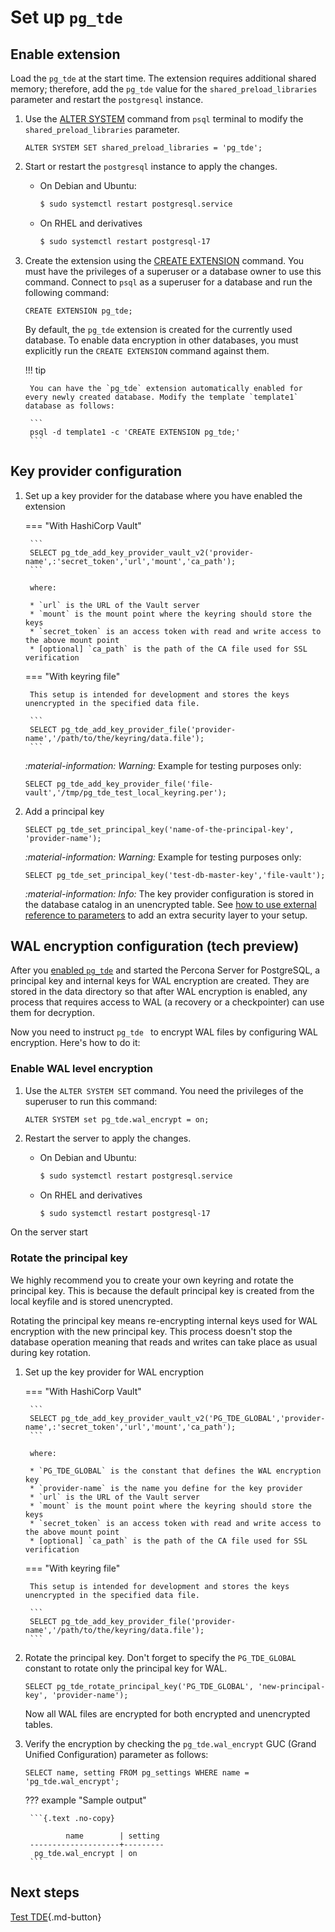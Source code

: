 # Set up `pg_tde`

## Enable extension

Load the `pg_tde` at the start time. The extension requires additional shared memory; therefore,  add the `pg_tde` value for the `shared_preload_libraries` parameter and restart the `postgresql` instance.

1. Use the [ALTER SYSTEM](https://www.postgresql.org/docs/current/sql-altersystem.html) command from `psql` terminal to modify the `shared_preload_libraries` parameter.

    ```
    ALTER SYSTEM SET shared_preload_libraries = 'pg_tde';
    ```

2. Start or restart the `postgresql` instance to apply the changes.

    * On Debian and Ubuntu:    

       ```{.bash data-prompt="$"}
       $ sudo systemctl restart postgresql.service
       ```
    
    * On RHEL and derivatives

       ```{.bash data-prompt="$"}
       $ sudo systemctl restart postgresql-17
       ```

3. Create the extension using the [CREATE EXTENSION](https://www.postgresql.org/docs/current/sql-createextension.html) command. You must have the privileges of a superuser or a database owner to use this command. Connect to `psql` as a superuser for a database and run the following command:

    ```
    CREATE EXTENSION pg_tde;
    ```
    
    By default, the `pg_tde` extension is created for the currently used database. To enable data encryption in other databases, you must explicitly run the `CREATE EXTENSION` command against them. 

    !!! tip

        You can have the `pg_tde` extension automatically enabled for every newly created database. Modify the template `template1` database as follows: 

        ```
        psql -d template1 -c 'CREATE EXTENSION pg_tde;'
        ```

## Key provider configuration

1. Set up a key provider for the database where you have enabled the extension

    === "With HashiCorp Vault"

        ```
        SELECT pg_tde_add_key_provider_vault_v2('provider-name',:'secret_token','url','mount','ca_path');
        ``` 

        where: 

        * `url` is the URL of the Vault server
        * `mount` is the mount point where the keyring should store the keys
        * `secret_token` is an access token with read and write access to the above mount point
        * [optional] `ca_path` is the path of the CA file used for SSL verification


    === "With keyring file"

        This setup is intended for development and stores the keys unencrypted in the specified data file.    

        ```
        SELECT pg_tde_add_key_provider_file('provider-name','/path/to/the/keyring/data.file');
        ```

	<i warning>:material-information: Warning:</i> Example for testing purposes only:

	```
	SELECT pg_tde_add_key_provider_file('file-vault','/tmp/pg_tde_test_local_keyring.per');
	```
       
       
2. Add a principal key

    ```
    SELECT pg_tde_set_principal_key('name-of-the-principal-key', 'provider-name');
    ```

    <i warning>:material-information: Warning:</i> Example for testing purposes only:

    ```
    SELECT pg_tde_set_principal_key('test-db-master-key','file-vault');
    ```

   <i info>:material-information: Info:</i> The key provider configuration is stored in the database catalog in an unencrypted table. See [how to use external reference to parameters](external-parameters.md) to add an extra security layer to your setup.


## WAL encryption configuration (tech preview)

After you [enabled `pg_tde`](#enable-extension) and started the Percona Server for PostgreSQL, a principal key and internal keys for WAL encryption are created. They are stored in the data directory so that after WAL encryption is enabled, any process that requires access to WAL (a recovery or a checkpointer) can use them for decryption.

Now you need to instruct `pg_tde ` to encrypt WAL files by configuring WAL encryption. Here's how to do it:

### Enable WAL level encryption

1.  Use the `ALTER SYSTEM SET` command. You need the privileges of the superuser to run this command:

    ```
    ALTER SYSTEM set pg_tde.wal_encrypt = on;
    ```

2. Restart the server to apply the changes.

    * On Debian and Ubuntu:    

       ```{.bash data-prompt="$"}
       $ sudo systemctl restart postgresql.service
       ```
    
    * On RHEL and derivatives

       ```{.bash data-prompt="$"}
       $ sudo systemctl restart postgresql-17
       ```

On the server start 

### Rotate the principal key

We highly recommend you to create your own keyring and rotate the principal key. This is because the default principal key is created from the local keyfile and is stored unencrypted. 

Rotating the principal key means re-encrypting internal keys used for WAL encryption with the new principal key. This process doesn't stop the database operation meaning that reads and writes can take place as usual during key rotation. 

1. Set up the key provider for WAL encryption

    === "With HashiCorp Vault"
    
        ```
        SELECT pg_tde_add_key_provider_vault_v2('PG_TDE_GLOBAL','provider-name',:'secret_token','url','mount','ca_path');
        ``` 

        where: 

        * `PG_TDE_GLOBAL` is the constant that defines the WAL encryption key  
        * `provider-name` is the name you define for the key provider
        * `url` is the URL of the Vault server
        * `mount` is the mount point where the keyring should store the keys
        * `secret_token` is an access token with read and write access to the above mount point
        * [optional] `ca_path` is the path of the CA file used for SSL verification


    === "With keyring file"

        This setup is intended for development and stores the keys unencrypted in the specified data file.    

        ```
        SELECT pg_tde_add_key_provider_file('provider-name','/path/to/the/keyring/data.file');
        ```

2. Rotate the principal key. Don't forget to specify the `PG_TDE_GLOBAL` constant to rotate only the principal key for WAL.

    ```
    SELECT pg_tde_rotate_principal_key('PG_TDE_GLOBAL', 'new-principal-key', 'provider-name');
    ```

    Now all WAL files are encrypted for both encrypted and unencrypted tables. 
   
3. Verify the encryption by checking the `pg_tde.wal_encrypt` GUC (Grand Unified Configuration) parameter as follows: 

    ```
    SELECT name, setting FROM pg_settings WHERE name = 'pg_tde.wal_encrypt';
    ```

    ??? example "Sample output"

        ```{.text .no-copy}

                name        | setting
        --------------------+---------
         pg_tde.wal_encrypt | on
        ```

## Next steps

[Test TDE](test.md){.md-button}
 
